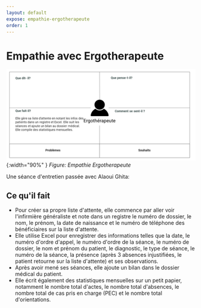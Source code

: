 ```yaml
---
layout: default
expose: empathie-ergotherapeute
order: 1
---
```


# Empathie avec Ergotherapeute

![Empathie Ergotherapeute](./images/carte-empathie-service-de-reeducation-Ergotherapeute-Alaoui-Ghita.png){:width="90%" }
*Figure: Empathie Ergotherapeute*

<!-- note -->

Une séance d'entretien passée avec Alaoui Ghita:

## Ce qu'il fait

- Pour créer sa propre liste d'attente, elle commence par aller voir l'infirmière généraliste et note dans un registre le numéro de dossier, le nom, le prénom, la date de naissance et le numéro de téléphone des bénéficiaires sur la liste d'attente.
- Elle utilise Excel pour enregistrer des informations telles que la date, le numéro d'ordre d'appel, le numéro d'ordre de la séance, le numéro de dossier, le nom et prénom du patient, le diagnostic, le type de séance, le numéro de la séance, la présence (après 3 absences injustifiées, le patient retourne sur la liste d'attente) et ses observations.
- Après avoir mené ses séances, elle ajoute un bilan dans le dossier médical du patient.
- Elle écrit également des statistiques mensuelles sur un petit papier, notamment le nombre total d'actes, le nombre total d'absences, le nombre total de cas pris en charge (PEC) et le nombre total d'orientations.

<!-- new slide -->
